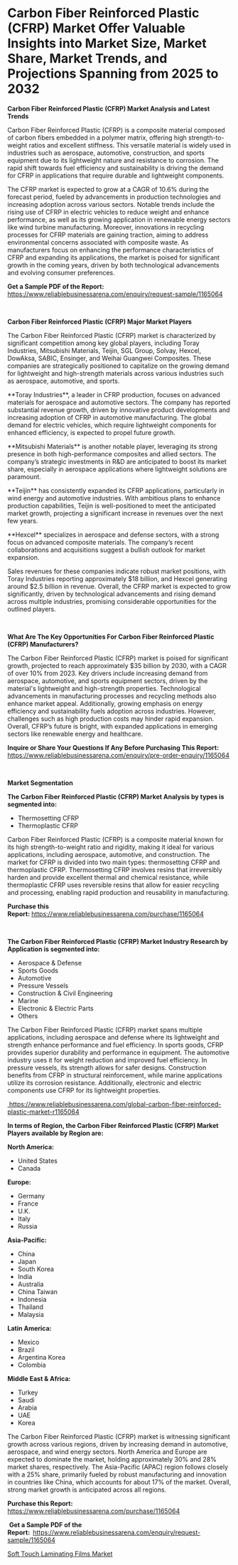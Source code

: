 <p><h1>Carbon Fiber Reinforced Plastic (CFRP) Market Offer Valuable Insights into Market Size, Market Share, Market Trends, and Projections Spanning from 2025 to 2032</h1></p><p><strong>Carbon Fiber Reinforced Plastic (CFRP) Market Analysis and Latest Trends</strong></p>
<p><p>Carbon Fiber Reinforced Plastic (CFRP) is a composite material composed of carbon fibers embedded in a polymer matrix, offering high strength-to-weight ratios and excellent stiffness. This versatile material is widely used in industries such as aerospace, automotive, construction, and sports equipment due to its lightweight nature and resistance to corrosion. The rapid shift towards fuel efficiency and sustainability is driving the demand for CFRP in applications that require durable and lightweight components.</p><p>The CFRP market is expected to grow at a CAGR of 10.6% during the forecast period, fueled by advancements in production technologies and increasing adoption across various sectors. Notable trends include the rising use of CFRP in electric vehicles to reduce weight and enhance performance, as well as its growing application in renewable energy sectors like wind turbine manufacturing. Moreover, innovations in recycling processes for CFRP materials are gaining traction, aiming to address environmental concerns associated with composite waste. As manufacturers focus on enhancing the performance characteristics of CFRP and expanding its applications, the market is poised for significant growth in the coming years, driven by both technological advancements and evolving consumer preferences.</p></p>
<p><strong>Get a Sample PDF of the Report:&nbsp;</strong> <a href="https://www.reliablebusinessarena.com/enquiry/request-sample/1165064?utm_campaign=2120&utm_medium=2&utm_source=Github&utm_content=ia&utm_term=02022025&utm_id=carbon-fiber-reinforced-plastic-cfrp">https://www.reliablebusinessarena.com/enquiry/request-sample/1165064</a></p>
<p>&nbsp;</p>
<p><strong>Carbon Fiber Reinforced Plastic (CFRP) Major Market Players</strong></p>
<p><p>The Carbon Fiber Reinforced Plastic (CFRP) market is characterized by significant competition among key global players, including Toray Industries, Mitsubishi Materials, Teijin, SGL Group, Solvay, Hexcel, DowAksa, SABIC, Ensinger, and Weihai Guangwei Composites. These companies are strategically positioned to capitalize on the growing demand for lightweight and high-strength materials across various industries such as aerospace, automotive, and sports.</p><p>**Toray Industries**, a leader in CFRP production, focuses on advanced materials for aerospace and automotive sectors. The company has reported substantial revenue growth, driven by innovative product developments and increasing adoption of CFRP in automotive manufacturing. The global demand for electric vehicles, which require lightweight components for enhanced efficiency, is expected to propel future growth.</p><p>**Mitsubishi Materials** is another notable player, leveraging its strong presence in both high-performance composites and allied sectors. The company’s strategic investments in R&D are anticipated to boost its market share, especially in aerospace applications where lightweight solutions are paramount.</p><p>**Teijin** has consistently expanded its CFRP applications, particularly in wind energy and automotive industries. With ambitious plans to enhance production capabilities, Teijin is well-positioned to meet the anticipated market growth, projecting a significant increase in revenues over the next few years.</p><p>**Hexcel** specializes in aerospace and defense sectors, with a strong focus on advanced composite materials. The company’s recent collaborations and acquisitions suggest a bullish outlook for market expansion.</p><p>Sales revenues for these companies indicate robust market positions, with Toray Industries reporting approximately $18 billion, and Hexcel generating around $2.5 billion in revenue. Overall, the CFRP market is expected to grow significantly, driven by technological advancements and rising demand across multiple industries, promising considerable opportunities for the outlined players.</p></p>
<p>&nbsp;</p>
<p><strong>What Are The Key Opportunities For Carbon Fiber Reinforced Plastic (CFRP) Manufacturers?</strong></p>
<p><p>The Carbon Fiber Reinforced Plastic (CFRP) market is poised for significant growth, projected to reach approximately $35 billion by 2030, with a CAGR of over 10% from 2023. Key drivers include increasing demand from aerospace, automotive, and sports equipment sectors, driven by the material's lightweight and high-strength properties. Technological advancements in manufacturing processes and recycling methods also enhance market appeal. Additionally, growing emphasis on energy efficiency and sustainability fuels adoption across industries. However, challenges such as high production costs may hinder rapid expansion. Overall, CFRP’s future is bright, with expanded applications in emerging sectors like renewable energy and healthcare.</p></p>
<p><strong>Inquire or Share Your Questions If Any Before Purchasing This Report:</strong> <a href="https://www.reliablebusinessarena.com/enquiry/pre-order-enquiry/1165064?utm_campaign=2120&utm_medium=2&utm_source=Github&utm_content=ia&utm_term=02022025&utm_id=carbon-fiber-reinforced-plastic-cfrp">https://www.reliablebusinessarena.com/enquiry/pre-order-enquiry/1165064</a></p>
<p>&nbsp;</p>
<p><strong>Market Segmentation</strong></p>
<p><strong>The Carbon Fiber Reinforced Plastic (CFRP) Market Analysis by types is segmented into:</strong></p>
<p><ul><li>Thermosetting CFRP</li><li>Thermoplastic CFRP</li></ul></p>
<p><p>Carbon Fiber Reinforced Plastic (CFRP) is a composite material known for its high strength-to-weight ratio and rigidity, making it ideal for various applications, including aerospace, automotive, and construction. The market for CFRP is divided into two main types: thermosetting CFRP and thermoplastic CFRP. Thermosetting CFRP involves resins that irreversibly harden and provide excellent thermal and chemical resistance, while thermoplastic CFRP uses reversible resins that allow for easier recycling and processing, enabling rapid production and reusability in manufacturing.</p></p>
<p><strong>Purchase this Report:&nbsp;</strong><a href="https://www.reliablebusinessarena.com/purchase/1165064?utm_campaign=2120&utm_medium=2&utm_source=Github&utm_content=ia&utm_term=02022025&utm_id=carbon-fiber-reinforced-plastic-cfrp">https://www.reliablebusinessarena.com/purchase/1165064</a></p>
<p>&nbsp;</p>
<p><strong>The Carbon Fiber Reinforced Plastic (CFRP) Market Industry Research by Application is segmented into:</strong></p>
<p><ul><li>Aerospace & Defense</li><li>Sports Goods</li><li>Automotive</li><li>Pressure Vessels</li><li>Construction & Civil Engineering</li><li>Marine</li><li>Electronic & Electric Parts</li><li>Others</li></ul></p>
<p><p>The Carbon Fiber Reinforced Plastic (CFRP) market spans multiple applications, including aerospace and defense where its lightweight and strength enhance performance and fuel efficiency. In sports goods, CFRP provides superior durability and performance in equipment. The automotive industry uses it for weight reduction and improved fuel efficiency. In pressure vessels, its strength allows for safer designs. Construction benefits from CFRP in structural reinforcement, while marine applications utilize its corrosion resistance. Additionally, electronic and electric components use CFRP for its lightweight properties.</p></p>
<p><a href="https://www.reliablebusinessarena.com/global-carbon-fiber-reinforced-plastic-market-r1165064?utm_campaign=2120&utm_medium=2&utm_source=Github&utm_content=ia&utm_term=02022025&utm_id=carbon-fiber-reinforced-plastic-cfrp">&nbsp;https://www.reliablebusinessarena.com/global-carbon-fiber-reinforced-plastic-market-r1165064</a></p>
<p><strong>In terms of Region, the Carbon Fiber Reinforced Plastic (CFRP) Market Players available by Region are:</strong></p>
<p>
    <p> <strong> North America: </strong>
        <ul>
            <li>United States</li>
            <li>Canada</li>
        </ul>
        </p> 
    <p> <strong> Europe: </strong>
        <ul>
            <li>Germany</li>
            <li>France</li>
            <li>U.K.</li>
            <li>Italy</li>
            <li>Russia</li>
        </ul>
        </p> 
    <p> <strong> Asia-Pacific: </strong>
        <ul>
            <li>China</li>
            <li>Japan</li>
            <li>South Korea</li>
            <li>India</li>
            <li>Australia</li>
            <li>China Taiwan</li>
            <li>Indonesia</li>
            <li>Thailand</li>
            <li>Malaysia</li>
        </ul>
        </p> 
    <p> <strong> Latin America: </strong>
        <ul>
            <li>Mexico</li>
            <li>Brazil</li>
            <li>Argentina Korea</li>
            <li>Colombia</li>
        </ul>
        </p> 
    <p> <strong> Middle East & Africa: </strong>
        <ul>
            <li>Turkey</li>
            <li>Saudi</li>
            <li>Arabia</li>
            <li>UAE</li>
            <li>Korea</li>
        </ul>
    </p>
    </p>
<p><p>The Carbon Fiber Reinforced Plastic (CFRP) market is witnessing significant growth across various regions, driven by increasing demand in automotive, aerospace, and wind energy sectors. North America and Europe are expected to dominate the market, holding approximately 30% and 28% market shares, respectively. The Asia-Pacific (APAC) region follows closely with a 25% share, primarily fueled by robust manufacturing and innovation in countries like China, which accounts for about 17% of the market. Overall, strong market growth is anticipated across all regions.</p></p>
<p><strong>Purchase this Report: </strong><a href="https://www.reliablebusinessarena.com/purchase/1165064?utm_campaign=2120&utm_medium=2&utm_source=Github&utm_content=ia&utm_term=02022025&utm_id=carbon-fiber-reinforced-plastic-cfrp">https://www.reliablebusinessarena.com/purchase/1165064</a></p>
<p>&nbsp;<strong>Get a Sample PDF of the Report:&nbsp;&nbsp;</strong><a href="https://www.reliablebusinessarena.com/enquiry/request-sample/1165064?utm_campaign=2120&utm_medium=2&utm_source=Github&utm_content=ia&utm_term=02022025&utm_id=carbon-fiber-reinforced-plastic-cfrp">https://www.reliablebusinessarena.com/enquiry/request-sample/1165064</a></p>
<p><strong></strong></p>
<p><p><a href="https://github.com/FlorianWolf90/Market-Research-Report-List-1/blob/main/soft-touch-laminating-films-market.md?utm_campaign=2120&utm_medium=2&utm_source=Github&utm_content=ia&utm_term=02022025&utm_id=carbon-fiber-reinforced-plastic-cfrp">Soft Touch Laminating Films Market</a></p></p>